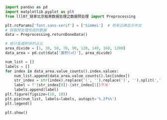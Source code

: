 
<BlogInfo id="674" title="11.链家北京租房数据处理之面积划分" author="白日梦想猿" pv=0 read_times=0 pre_cost_time="0分35秒" category="seaborn学习" tag_list="['seaborn学习']" create_time="2021.08.28 16:55:08" update_time="2021.08.28 17:35:42" />

```python
import pandas as pd
import matplotlib.pyplot as plt
from lll07_链家北京租房数据处理之数据预处理 import Preprocessing

plt.rcParams['font.sans-serif'] = ['SimHei']  # 用来正确显示中文
# 获取预处理完成的数据
data = Preprocessing.returnDoneData()

# 统计各面积块的占比
area_divide = [1, 30, 50, 70, 90, 120, 140, 160, 1200]
data_area = pd.cut(data['面积(㎡)'], area_divide)

num_list = []
labels = []
for index in data_area.value_counts().index.values:
    num_list.append(data_area.value_counts().loc[index])
    str_index = str(index).replace('(', '').replace(']', '').split(',')
    label = f'{str_index[0]}-{str_index[1]}平米'
    labels.append(label)
plt.figure(figsize=(10, 10))
plt.pie(num_list, labels=labels, autopct='%.2f%%')
plt.legend()

plt.show()

```
